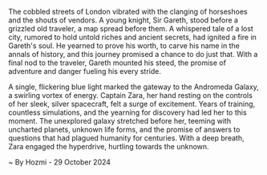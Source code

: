 
The cobbled streets of London vibrated with the clanging of horseshoes and the shouts of vendors.  A young knight, Sir Gareth, stood before a grizzled old traveler, a map spread before them.  A whispered tale of a lost city, rumored to hold untold riches and ancient secrets, had ignited a fire in Gareth's soul.  He yearned to prove his worth, to carve his name in the annals of history, and this journey promised a chance to do just that.  With a final nod to the traveler, Gareth mounted his steed, the promise of adventure and danger fueling his every stride.

A single, flickering blue light marked the gateway to the Andromeda Galaxy, a swirling vortex of energy.  Captain Zara, her hand resting on the controls of her sleek, silver spacecraft, felt a surge of excitement.  Years of training, countless simulations, and the yearning for discovery had led her to this moment.  The unexplored galaxy stretched before her, teeming with uncharted planets, unknown life forms, and the promise of answers to questions that had plagued humanity for centuries.  With a deep breath, Zara engaged the hyperdrive, hurtling towards the unknown. 

~ By Hozmi - 29 October 2024

